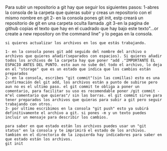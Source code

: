 Para subir un repositorio a git hay que seguir los siguientes pasos:
    1-abres la consola de la carpeta que quieras subir y creas un repositorio con el mismo nombre en git
    2- en la consola pones git init, estp creará un repositorio de git en una carpeta oculta llamada .git
    3-en la pagina de github copias el texto que hay en el cuadrado que hay bajo este texto"…or create a new repository on the command line"
    y lo pegas en la consola.


    si quieres actualizar los archivos en los que estás trabajando.

    1- en la consola pones git add seguido del nombre del archivo o archivos que quieres añadir(separados con espacios). Si quieres añadir todos los archivos de la carpeta hay que poner "add ."IMPORTANTE EL ESPACIO ANTES DEL PUNTO. esto aun no sube del todo el archivo, lo deja en el "storage" que es un estado que indica que los cambios están preparados
    2- en la consola, escribes "git commit"(sin las comillas) esto es una confirmación del git add, los archivos están a punto de subirse pero aun no es el ultimo paso. el git commit te obliga a poner un comentario, para facilitar su uso es recomendable poner /git commit -m"el comentario que quieras"/ sin las barras. el git commit sirve para tener preparados los archivos que quieras para subir a git pero seguir trabajando con otros.
    3- por ultimo escribimos en la consola "git push" esto ya subirá definitivamente el archivo a git. si pones -m y un texto puedes incluir un mensaje para describir los cambios.

    para saber en que estado están los archivos puedes usar un "git status" en la consola y te imprimirá el estado de los archivos.
    también en el directorio de la izquierda hay indicadores para saber en que estado están los archivos.
    git init
